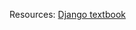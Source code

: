 Resources: <a href='https://doc.lagout.org/programmation/Django/The%20Definitive%20Guide%20To%20Django%20-%20Holovaty%2C%20Kaplan-Moss%20-%20Apress%20%282009%29.pdf'>Django textbook</a>
